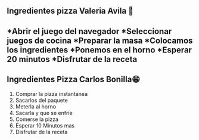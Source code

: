 ## Ingredientes pizza Valeria Avila 🍕
*Abrir el juego del navegador
*Seleccionar juegos de cocina
*Preparar la masa
*Colocamos los ingredientes
*Ponemos en el horno
*Esperar 20 minutos
*Disfrutar de la receta
------------------------------------------

## Ingredientes Pizza Carlos Bonilla😁

1. Comprar la pizza instantanea
2. Sacarlos del paquete
3. Meterla al horno
4. Sacarla y que se enfrie
5. Comerse la pizza
6. Esperar 10 Minutos mas
7. Disfrutar de la receta